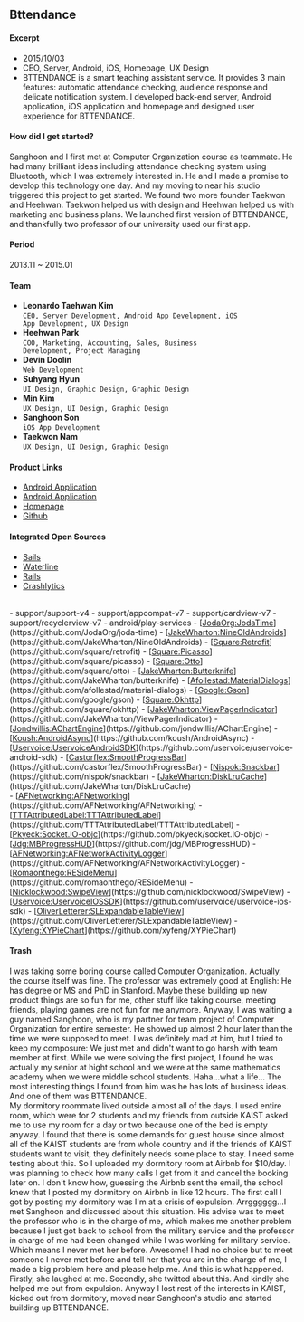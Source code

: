 ## Bttendance

#### Excerpt
- 2015/10/03
- CEO, Server, Android, iOS, Homepage, UX Design
- BTTENDANCE is a smart teaching assistant service. It provides 3 main features: automatic attendance checking, audience response and delicate notification system. I developed back-end server, Android application, iOS application and homepage and designed user experience for BTTENDANCE.

#### How did I get started?
Sanghoon and I first met at Computer Organization course as teammate. He had many brilliant ideas including attendance checking system using Bluetooth, which I was extremely interested in. He and I made a promise to develop this technology one day. And my moving to near his studio triggered this project to get started. We found two more founder Taekwon and Heehwan. Taekwon helped us with design and Heehwan helped us with marketing and business plans. We launched first version of BTTENDANCE, and thankfully two professor of our university used our first app.

#### Period
2013.11 ~ 2015.01

#### Team
- **Leonardo Taehwan Kim**  
   <code id="inline">CEO, Server Development, Android App Development, iOS App Development, UX Design</code>
- **Heehwan Park**  
   <code id="inline">COO, Marketing, Accounting, Sales, Business Development, Project Managing</code>
- **Devin Doolin**  
   <code id="inline">Web Development</code>
- **Suhyang Hyun**  
   <code id="inline">UI Design, Graphic Design, Graphic Design</code>
- **Min Kim**  
   <code id="inline">UX Design, UI Design, Graphic Design</code>
- **Sanghoon Son**  
   <code id="inline">iOS App Development</code>
- **Taekwon Nam**  
   <code id="inline">UX Design, UI Design, Graphic Design</code>

#### Product Links
- [<u>Android Application</u>](https://play.google.com/store/apps/details?id=com.bttendance)
- [<u>Android Application</u>](https://itunes.apple.com/kr/app/bttendance-hagsaengdeul-ui/id829410376?mt=8)
- [<u>Homepage</u>](http://www.bttendance.com/)
- [<u>Github</u>](https://github.com/orgs/Bttendance)

#### Integrated Open Sources
- [<u>Sails</u>](https://github.com/balderdashy/sails)
- [<u>Waterline</u>](https://github.com/balderdashy/waterline)
- [<u>Rails</u>](https://github.com/rails/rails)
- [<u>Crashlytics</u>](https://github.com/crashlytics)  
<br/>
- support/support-v4
- support/appcompat-v7
- support/cardview-v7
- support/recyclerview-v7
- android/play-services
- [<u>JodaOrg:JodaTime</u>](https://github.com/JodaOrg/joda-time)
- [<u>JakeWharton:NineOldAndroids</u>](https://github.com/JakeWharton/NineOldAndroids)
- [<u>Square:Retrofit</u>](https://github.com/square/retrofit)
- [<u>Square:Picasso</u>](https://github.com/square/picasso)
- [<u>Square:Otto</u>](https://github.com/square/otto)
- [<u>JakeWharton:Butterknife</u>](https://github.com/JakeWharton/butterknife)
- [<u>Afollestad:MaterialDialogs</u>](https://github.com/afollestad/material-dialogs)
- [<u>Google:Gson</u>](https://github.com/google/gson)
- [<u>Square:Okhttp</u>](https://github.com/square/okhttp)
- [<u>JakeWharton:ViewPagerIndicator</u>](https://github.com/JakeWharton/ViewPagerIndicator)
- [<u>Jondwillis:AChartEngine</u>](https://github.com/jondwillis/AChartEngine)
- [<u>Koush:AndroidAsync</u>](https://github.com/koush/AndroidAsync)
- [<u>Uservoice:UservoiceAndroidSDK</u>](https://github.com/uservoice/uservoice-android-sdk)
- [<u>Castorflex:SmoothProgressBar</u>](https://github.com/castorflex/SmoothProgressBar)
- [<u>Nispok:Snackbar</u>](https://github.com/nispok/snackbar)
- [<u>JakeWharton:DiskLruCache</u>](https://github.com/JakeWharton/DiskLruCache)  
</br>
- [<u>AFNetworking:AFNetworking</u>](https://github.com/AFNetworking/AFNetworking)
- [<u>TTTAttributedLabel:TTTAttributedLabel</u>](https://github.com/TTTAttributedLabel/TTTAttributedLabel)
- [<u>Pkyeck:Socket.IO-objc</u>](https://github.com/pkyeck/socket.IO-objc)
- [<u>Jdg:MBProgressHUD</u>](https://github.com/jdg/MBProgressHUD)
- [<u>AFNetworking:AFNetworkActivityLogger</u>](https://github.com/AFNetworking/AFNetworkActivityLogger)
- [<u>Romaonthego:RESideMenu</u>](https://github.com/romaonthego/RESideMenu)
- [<u>Nicklockwood:SwipeView</u>](https://github.com/nicklockwood/SwipeView)
- [<u>Uservoice:UservoiceIOSSDK</u>](https://github.com/uservoice/uservoice-ios-sdk)
- [<u>OliverLetterer:SLExpandableTableView</u>](https://github.com/OliverLetterer/SLExpandableTableView)
- [<u>Xyfeng:XYPieChart</u>](https://github.com/xyfeng/XYPieChart)

#### Trash
I was taking some boring course called Computer Organization. Actually, the course itself was fine. The professor was extremely good at English: He has degree or MS and PhD in Stanford. Maybe these building up new product things are so fun for me, other stuff like taking course, meeting friends, playing games are not fun for me anymore. Anyway, I was waiting a guy named Sanghoon, who is my partner for team project of Computer Organization for entire semester. He showed up almost 2 hour later than the time we were supposed to meet. I was definitely mad at him, but I tried to keep my composure: We just met and didn't want to go harsh with team member at first. While we were solving the first project, I found he was actually my senior at hight school and we were at the same mathematics academy when we were middle school students. Haha...what a life... The most interesting things I found from him was he has lots of business ideas. And one of them was BTTENDANCE.  
My dormitory roommate lived outside almost all of the days. I used entire room, which were for 2 students and my friends from outside KAIST asked me to use my room for a day or two because one of the bed is empty anyway. I found that there is some demands for guest house since almost all of the KAIST students are from whole country and if the friends of KAIST students want to visit, they definitely needs some place to stay. I need some testing about this. So I uploaded my dormitory room at Airbnb for $10/day. I was planning to check how many calls I get from it and cancel the booking later on. I don't know how, guessing the Airbnb sent the email, the school knew that I posted my dormitory on Airbnb in like 12 hours. The first call I got by posting my dormitory was I'm at a crisis of expulsion. Arrgggggg...I met Sanghoon and discussed about this situation. His advise was to meet the professor who is in the charge of me, which makes me another problem because I just got back to school from the military service and the professor in charge of me had been changed while I was working for military service. Which means I never met her before. Awesome! I had no choice but to meet someone I never met before and tell her that you are in the charge of me, I made a big problem here and please help me. And this is what happened. Firstly, she laughed at me. Secondly, she twitted about this. And kindly she helped me out from expulsion. Anyway I lost rest of the interests in KAIST, kicked out from dormitory, moved near Sanghoon's studio and started building up BTTENDANCE.
